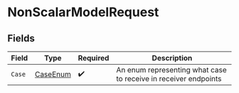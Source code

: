# NonScalarModelRequest


## Fields

| Field                                                           | Type                                                            | Required                                                        | Description                                                     |
| --------------------------------------------------------------- | --------------------------------------------------------------- | --------------------------------------------------------------- | --------------------------------------------------------------- |
| `Case`                                                          | [CaseEnum](../../models/shared/CaseEnum.md)                     | :heavy_check_mark:                                              | An enum representing what case to receive in receiver endpoints |